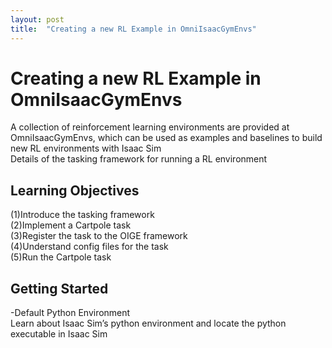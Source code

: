 ```yaml
---
layout: post
title:  "Creating a new RL Example in OmniIsaacGymEnvs"
---
```


# Creating a new RL Example in OmniIsaacGymEnvs
A collection of reinforcement learning environments are provided at OmniIsaacGymEnvs, which can be used as examples and baselines to build new RL environments with Isaac Sim <br/>
Details of the tasking framework for running a RL environment <br/>

## Learning Objectives
(1)Introduce the tasking framework <br/>
(2)Implement a Cartpole task <br/>
(3)Register the task to the OIGE framework <br/>
(4)Understand config files for the task <br/>
(5)Run the Cartpole task <br/>


## Getting Started
-Default Python Environment <br/>
Learn about Isaac Sim’s python environment and locate the python executable in Isaac Sim <br/>

